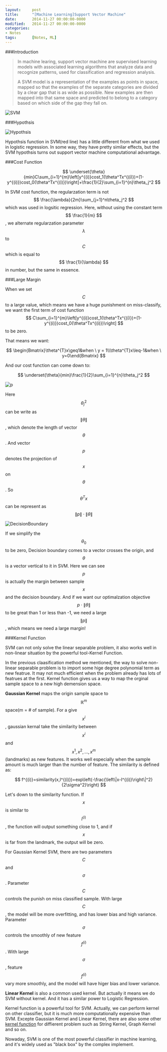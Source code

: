 ```yaml
---
layout: 	post
title:  	"[Machine Learning]Support Vector Machine"
date:   	2014-11-27 00:00:00-0000
modified:	2014-11-27 00:00:00-0000
categories: 
- Notes
tags:		[Notes, ML]
---
```


###Introduction

>In machine learing, support vector machine are supervised learning models with associated learning algorithms that analyze data and recognize patterns, used for classification and regression analysis. 
>
>A SVM model is a representation of the examples as points in space, mapped so that the examples of the separate categories are divided by a clear gap that is as wide as possible. New examples are then mapped into that same space and predicted to belong to a category based on which side of the gap they fall on.

![SVM][SVM]

###Hypothsis

![Hypothsis][Hypothsis]

Hypothsis function in SVM(red line) has a little different from what we used in logistic regression. In some way, they have pretty similar effects, but the SVM hypothsis turns out support vector machine computational advantage. 


###Cost Function

$$ \underset{\theta}{min}C\sum_{i=1}^{m}\left[y^{(i)}cost_1(\theta^Tx^{(i)})+(1-y^{(i)})cost_0(\theta^Tx^{(i)})\right]+\frac{1}{2}\sum_{i=1}^{n}\theta_j^2 $$

In SVM cost function, the regularzation term is not $$ \frac{\lambda}{2m}\sum_{j=1}^n\theta_j^2 $$ which was used in logsitic regression. Here, without using the constant term $$ \frac{1}{m} $$ , we alternate regularzation parameter $$ \lambda $$ to $$ C $$ which is equal to $$ \frac{1}{\lambda} $$ in number, but the same in essence.

###Large Margin

When we set $$ C $$ to a large value, which means we have a huge punishment on miss-classify, we want the first term of cost function $$ C\sum_{i=1}^{m}\left[y^{(i)}cost_1(\theta^Tx^{(i)})+(1-y^{(i)})cost_0(\theta^Tx^{(i)})\right] $$ to be zero. 

That means we want:

$$ \begin{Bmatrix}\theta^{T}x\geq1&when \ y = 1\\\theta^{T}x\leq-1&when \ y=0\end{Bmatrix} $$

And our cost function can come down to:

$$ \underset{\theta}{min}\frac{1}{2}\sum_{i=1}^{n}\theta_j^2 $$

![p][p]

Here $$ \theta_j^2 $$ can be write as $$ \left\|\theta\right\| $$, which denote the length of vector $$ \theta $$. And vector $$ p $$ denotes the projection of $$ x $$ on  $$ \theta $$. So $$ \theta^{T}x $$ can be represent as $$ \left\|p\right\|\cdot \left \| \theta \right \| $$ 

![DecisionBoundary][DecisionBoundary]

If we simplify the $$ \theta_0 $$ to be zero, Decision boundary comes to a vector crosses the origin, and $$ \theta $$ is a vector vertical to it in SVM. Here we can see $$ p $$ is actually the margin between sample $$ x $$ and the decision boundary. And if we want our optimalzation objective $$ p\cdot\left\|\theta\right\| $$ to be great than 1 or less than -1, we need a large $$ \left\|p\right\| $$, which means we need a large margin!

###Kernel Function

SVM can not only solve the linear separable problem, it also works well in non-linear situation by the powerful tool-Kernel Function.

In the previous claasification method we mentioned, the way to solve non-linear separable problem is to import some hige degree polynomial term as new featrue. It may not much efficient when the problem already has lots of featrues at the first.
Kernel function gives us a way to map the orginal sample space to a new high demension space.

**Gaussian Kernel** maps the origin sample space to $$ \mathbb{R}^m $$ space(m = # of sample). For a give $$ x^{i} $$, gaussian kernal take the similarity between $$ x^{i} $$ and $$ x^1, x^2, ..., x^m $$(landmarks) as new features. It works well especially when the sample amount is much larger than the number of feature. The similarity is defined as:

$$ f^{(i)}=similarity(x,l^{(i)})=exp\left(-\frac{\left\|x-l^{(i)}\right\|^2}{2\sigma^2}\right) $$

Let's down to the similarity function. If $$ x $$ is similar to $$ l^{(i)} $$, the function will output something close to 1, and if $$ x $$ is far from the landmark, the output will be zero.

For Gaussian Kernel SVM, there are two parameters $$ C $$ and $$ \sigma $$. Parameter $$ C $$ controls the punish on miss classified sample. With large $$ C $$, the model will be more overfitting, and has lower bias and high variance. Parameter $$ \sigma $$ controls the smoothly of new feature $$ f^{(i)} $$. With large $$ \sigma $$, feature $$ f^{(i)} $$ vary more smoothly, and the model will have higer bias and lower variance.

**Linear Kernel** is also a common used kernel. But actually it means we do SVM without kernel. And it has a similar power to Logistic Regression.

Kernel function is a powerful tool for SVM. Actually, we can perform kernel on other classifier, but it is much more computationally expensive than SVM. Excepte Gaussian Kernel and Linear Kernel, there are also some other [kernel function][Kernel function] for diffierent problem such as String Kernel, Graph Kernel and so on.

Nowaday, SVM is one of the most powerful classifier in machine learning, and it's widely used as "black box" by the complex implement. 


[Hypothsis]:/images/SVM_Hypothsis.png
[SVM]:/images/SVM.png
[DecisionBoundary]:/images/SVM_db.png
[p]:/images/SVM_p.png
[Kernel function]:http://en.wikipedia.org/wiki/Kernel_method